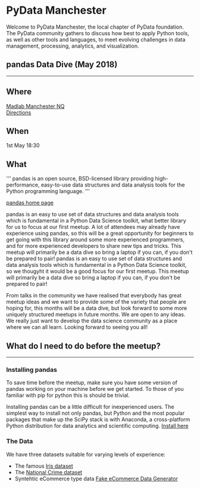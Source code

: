 # PyData Manchester
 Welcome to PyData Manchester, the local chapter of PyData foundation. The PyData community gathers to discuss how best to apply Python tools, as well as other tools and languages, to meet evolving challenges in data management, processing, analytics, and visualization.

## pandas Data Dive (May 2018)
---
## Where 
[Madlab Manchester NQ](https://madlab.org.uk/)  
[Directions](https://madlab.org.uk/find-us/)

## When
1st May 18:30

## What
'''
pandas is an open source, BSD-licensed library providing high-performance, easy-to-use data structures and data analysis tools for the Python programming language.
'''

 
[pandas home page](https://pandas.pydata.org/)


pandas is an easy to use set of data structures and data analysis tools which is fundamental in a Python Data Science toolkit, what better library for us to focus at our first meetup. A lot of attendees may already have experience using pandas, so this will be a great opportunity for beginners to get going with this library around some more experienced programmers, and for more experienced developers to share new tips and tricks. This meetup will primarily be a data dive so bring a laptop if you can, if you don't be prepared to pair!
pandas is an easy to use set of data structures and data analysis tools which is fundamental in a Python Data Science toolkit, so we thougyht it would be a good focus for our first meetup. This meetup will primarily be a data dive so bring a laptop if you can, if you don't be prepared to pair!

From talks in the community we have realised that everybody has great meetup ideas and we want to provide some of the variety that people are hoping for, this months will be a data dive, but look forward to some more uniquely structured meetups in future months. We are open to any ideas. We really just want to develop the data science community as a place where we can all learn. Looking forward to seeing you all!

## What do I need to do before the meetup?
---
### Installing pandas
To save time before the meetup, make sure you have some version of pandas working on your machine before we get started. To those of you familiar with pip for python this is should be trivial.

Installing pandas can be a little difficult for inexperienced users.
The simplest way to install not only pandas, but Python and the most popular packages that make up the SciPy stack is with Anaconda, a cross-platform Python distribution for data analytics and scientific computing. [Install here](https://docs.anaconda.com/anaconda/install/)

### The Data
We have three datasets suitable for varying levels of experience:
* The famous [Iris dataset](https://archive.ics.uci.edu/ml/datasets/iris)
* The [National Crime dataset](https://data.police.uk/data/)
* Syntehtic eCommerce type data [Fake eCommerce Data Generator](https://github.com/jaspajjr/synthetic_ecommerce_dataset)
